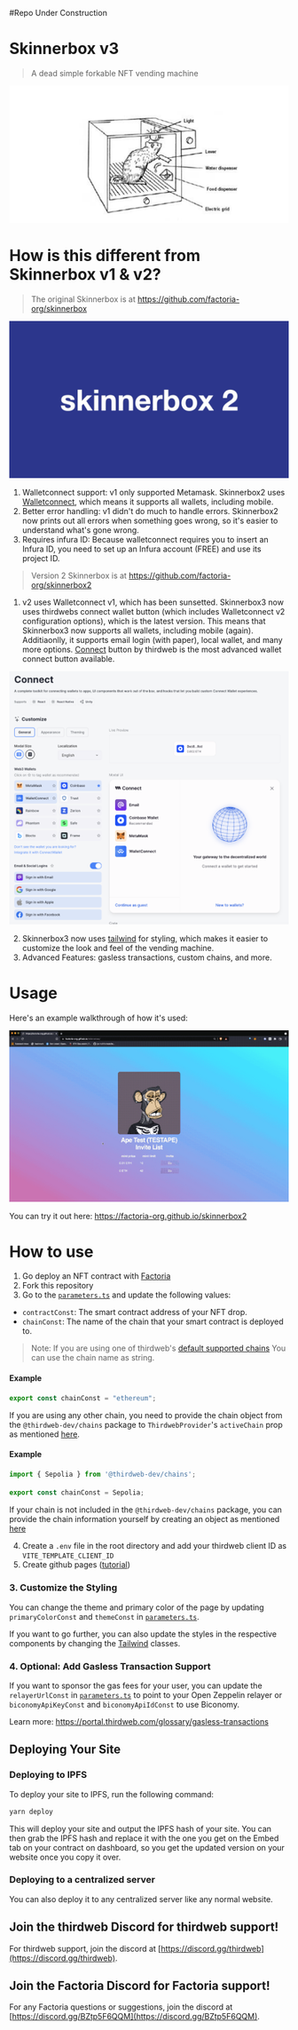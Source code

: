
#Repo Under Construction

# Skinnerbox v3

> A dead simple forkable NFT vending machine

![box.png](box.png)

# How is this different from Skinnerbox v1 & v2?

> The original Skinnerbox is at https://github.com/factoria-org/skinnerbox

![skinnerbox2.gif](skinnerbox2.gif)

1. Walletconnect support: v1 only supported Metamask. Skinnerbox2 uses [Walletconnect](https://walletconnect.com/), which means it supports all wallets, including mobile.
2. Better error handling: v1 didn't do much to handle errors. Skinnerbox2 now prints out all errors when something goes wrong, so it's easier to understand what's gone wrong.
3. Requires infura ID: Because walletconnect requires you to insert an Infura ID, you need to set up an Infura account (FREE) and use its project ID.

> Version 2 Skinnerbox is at https://github.com/factoria-org/skinnerbox2
1. v2 uses Walletconnect v1, which has been sunsetted. Skinnerbox3 now uses thirdwebs connect wallet button (which includes Walletconnect v2 configuration options), which is the latest version. This means that Skinnerbox3 now supports all wallets, including mobile (again). Additiaonlly, it supports email login (with paper), local wallet, and many more options. [Connect](https://thirdweb.com/dashboard/wallets/connect) button by thirdweb is the most advanced wallet connect button available.

![connectWallet.png](connectWallet.png)

2. Skinnerbox3 now uses [tailwind](https://tailwindcss.com/docs/installation) for styling, which makes it easier to customize the look and feel of the vending machine.
3. Advanced Features: gasless transactions, custom chains, and more. 

# Usage

Here's an example walkthrough of how it's used:

![skinnerbox.gif](skinnerbox.gif)

You can try it out here: https://factoria-org.github.io/skinnerbox2


# How to use

1. Go deploy an NFT contract with [Factoria](https://factoria.app/)
2. Fork this repository
3. Go to the [`parameters.ts`](/src/consts/parameters.ts) and update the following values:

* `contractConst`: The smart contract address of your NFT drop.
* `chainConst`: The name of the chain that your smart contract is deployed to.

> Note: If you are using one of thirdweb's [default supported chains](https://portal.thirdweb.com/react/react.thirdwebprovider#default-chains) You can use the chain name as string.

#### Example

```ts
export const chainConst = "ethereum";
```

If you are using any other chain, you need to provide the chain object from the `@thirdweb-dev/chains` package to `ThirdwebProvider`'s `activeChain` prop as mentioned [here](https://portal.thirdweb.com/react/react.thirdwebprovider#activechain-recommended).


#### Example

```ts
import { Sepolia } from '@thirdweb-dev/chains';

export const chainConst = Sepolia;
```

If your chain is not included in the `@thirdweb-dev/chains` package, you can provide the chain information yourself by creating an object as mentioned [here](https://portal.thirdweb.com/react/react.thirdwebprovider#custom-evm-chains)

4. Create a `.env` file in the root directory and add your thirdweb client ID as `VITE_TEMPLATE_CLIENT_ID`
5. Create github pages ([tutorial](https://dev.to/byteslash/getting-started-with-github-pages-4jpf))

### 3. Customize the Styling

You can change the theme and primary color of the page by updating `primaryColorConst` and `themeConst` in [`parameters.ts`](/src/consts/parameters.ts).

If you want to go further, you can also update the styles in the respective components by changing the [Tailwind](https://tailwindcss.com/) classes.

### 4. Optional: Add Gasless Transaction Support

If you want to sponsor the gas fees for your user, you can update the `relayerUrlConst` in [`parameters.ts`](/src/consts/parameters.ts) to point to your Open Zeppelin relayer or `biconomyApiKeyConst` and `biconomyApiIdConst` to use Biconomy.

Learn more: https://portal.thirdweb.com/glossary/gasless-transactions

## Deploying Your Site

### Deploying to IPFS

To deploy your site to IPFS, run the following command:

```bash
yarn deploy
```

This will deploy your site and output the IPFS hash of your site. You can then grab the IPFS hash and replace it with the one you get on the Embed tab on your contract on dashboard, so you get the updated version on your website once you copy it over.

### Deploying to a centralized server

You can also deploy it to any centralized server like any normal website.

## Join the thirdweb Discord for thirdweb support!

For thirdweb support, join the discord at [https://discord.gg/thirdweb](https://discord.gg/thirdweb).

## Join the Factoria Discord for Factoria support!
For any Factoria questions or suggestions, join the discord at [https://discord.gg/BZtp5F6QQM](https://discord.gg/BZtp5F6QQM).